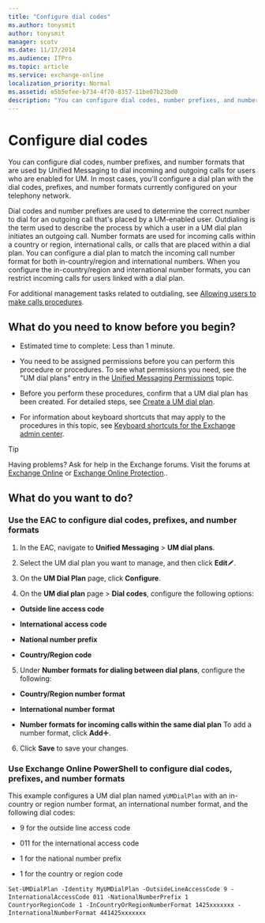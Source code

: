 ```yaml
---
title: "Configure dial codes"
ms.author: tonysmit
author: tonysmit
manager: scotv
ms.date: 11/17/2014
ms.audience: ITPro
ms.topic: article
ms.service: exchange-online
localization_priority: Normal
ms.assetid: e5b5efee-b734-4f70-8357-11be07b23bd0
description: "You can configure dial codes, number prefixes, and number formats that are used by Unified Messaging to dial incoming and outgoing calls for users who are enabled for UM. In most cases, you'll configure a dial plan with the dial codes, prefixes, and number formats currently configured on your telephony network."
---
```


# Configure dial codes

You can configure dial codes, number prefixes, and number formats that are used by Unified Messaging to dial incoming and outgoing calls for users who are enabled for UM. In most cases, you'll configure a dial plan with the dial codes, prefixes, and number formats currently configured on your telephony network.
  
Dial codes and number prefixes are used to determine the correct number to dial for an outgoing call that's placed by a UM-enabled user. Outdialing is the term used to describe the process by which a user in a UM dial plan initiates an outgoing call. Number formats are used for incoming calls within a country or region, international calls, or calls that are placed within a dial plan. You can configure a dial plan to match the incoming call number format for both in-country/region and international numbers. When you configure the in-country/region and international number formats, you can restrict incoming calls for users linked with a dial plan. 
  
For additional management tasks related to outdialing, see [Allowing users to make calls procedures](allow-users-to-make-calls-procedures.md).
  
## What do you need to know before you begin?

- Estimated time to complete: Less than 1 minute.
    
- You need to be assigned permissions before you can perform this procedure or procedures. To see what permissions you need, see the "UM dial plans" entry in the [Unified Messaging Permissions](https://technet.microsoft.com/library/d326c3bc-8f33-434a-bf02-a83cc26a5498.aspx) topic. 
    
- Before you perform these procedures, confirm that a UM dial plan has been created. For detailed steps, see [Create a UM dial plan](../../voice-mail-unified-messaging/connect-voice-mail-system/create-um-dial-plan.md).
    
- For information about keyboard shortcuts that may apply to the procedures in this topic, see [Keyboard shortcuts for the Exchange admin center](../../accessibility/keyboard-shortcuts-in-admin-center.md).
    
> [!TIP]
> Having problems? Ask for help in the Exchange forums. Visit the forums at [Exchange Online](https://go.microsoft.com/fwlink/p/?linkId=267542) or [Exchange Online Protection](https://go.microsoft.com/fwlink/p/?linkId=285351).. 
  
## What do you want to do?

### Use the EAC to configure dial codes, prefixes, and number formats

1. In the EAC, navigate to **Unified Messaging** \> **UM dial plans**.
    
2. Select the UM dial plan you want to manage, and then click **Edit**![Edit icon](../../media/ITPro_EAC_EditIcon.gif).
    
3. On the **UM Dial Plan** page, click **Configure**.
    
4. On the **UM dial plan** page \> **Dial codes**, configure the following options:
    
  - **Outside line access code**
    
  - **International access code**
    
  - **National number prefix**
    
  - **Country/Region code**
    
5. Under **Number formats for dialing between dial plans**, configure the following:
    
  - **Country/Region number format**
    
  - **International number format**
    
  - **Number formats for incoming calls within the same dial plan** To add a number format, click **Add**![Add Icon](../../media/ITPro_EAC_AddIcon.gif).
    
6. Click **Save** to save your changes. 
    
### Use Exchange Online PowerShell to configure dial codes, prefixes, and number formats

This example configures a UM dial plan named `yUMDialPlan` with an in-country or region number format, an international number format, and the following dial codes: 
  
- 9 for the outside line access code
    
- 011 for the international access code
    
- 1 for the national number prefix
    
- 1 for the country or region code
    
```
Set-UMDialPlan -Identity MyUMDialPlan -OutsideLineAccessCode 9 -InternationalAccessCode 011 -NationalNumberPrefix 1 CountryorRegionCode 1 -InCountryOrRegionNumberFormat 1425xxxxxxx -InternationalNumberFormat 441425xxxxxxx
```


